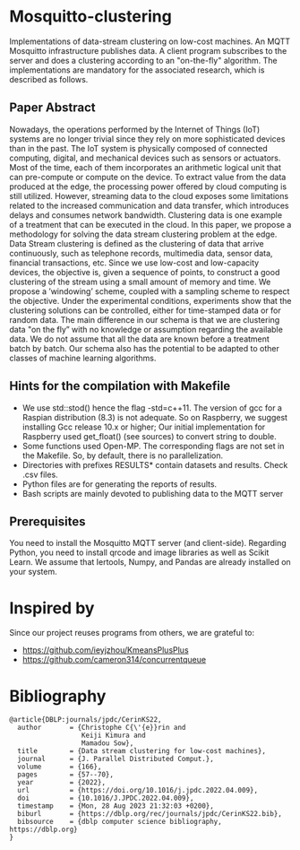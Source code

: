 # Mosquitto-clustering

Implementations of data-stream clustering on low-cost machines. An MQTT Mosquitto infrastructure publishes data. A client program subscribes to the server and does a clustering according to an "on-the-fly" algorithm. The implementations are mandatory for the associated research, which is described as follows.

## Paper Abstract

Nowadays, the operations performed by the Internet of Things (IoT) systems are no longer trivial
since they rely on more sophisticated devices than in the past. The IoT system is physically
composed of connected computing, digital, and mechanical devices such as sensors or actuators.
Most of the time, each of them incorporates an arithmetic logical unit that can pre-compute or
compute on the device. To extract value from the data produced at the edge, the processing power
offered by cloud computing is still utilized. However, streaming data to the cloud exposes some
limitations related to the increased communication and data transfer, which introduces delays
and consumes network bandwidth. Clustering data is one example of a treatment that can be
executed in the cloud. In this paper, we propose a methodology for solving the data stream
clustering problem at the edge. Data Stream clustering is defined as the clustering of data
that arrive continuously, such as telephone records, multimedia data, sensor data, financial
transactions, etc. Since we use low-cost and low-capacity devices, the objective is, given a
sequence of points, to construct a good clustering of the stream using a small amount of memory
and time. We propose a ’windowing’ scheme, coupled with a sampling scheme to respect the
objective. Under the experimental conditions, experiments show that the clustering solutions
can be controlled, either for time-stamped data or for random data. The main difference in our
schema is that we are clustering data "on the fly” with no knowledge or assumption regarding
the available data. We do not assume that all the data are known before a treatment batch by
batch. Our schema also has the potential to be adapted to other classes of machine learning
algorithms.

## Hints for the compilation with Makefile

* We use std::stod() hence the flag -std=c++11. The version of gcc for a Raspian distribution (8.3) is not adequate. So on Raspberry, we suggest installing Gcc release 10.x or higher; Our initial implementation for Raspberry used get_float() (see sources) to convert string to double.
* Some functions used Open-MP. The corresponding flags are not set in the Makefile. So, by default, there is no parallelization.
* Directories with prefixes RESULTS* contain datasets and results. Check .csv files.
* Python files are for generating the reports of results.
* Bash scripts are mainly devoted to publishing data to the MQTT server

## Prerequisites

You need to install the Mosquitto MQTT server (and client-side). Regarding Python, you need to install qrcode and image libraries as well as Scikit Learn. We assume that Iertools, Numpy, and Pandas are already installed on your system.

# Inspired by

Since our project reuses programs from others, we are grateful to:
* https://github.com/ieyjzhou/KmeansPlusPlus
* https://github.com/cameron314/concurrentqueue

# Bibliography

```
@article{DBLP:journals/jpdc/CerinKS22,
  author       = {Christophe C{\'{e}}rin and
                  Keiji Kimura and
                  Mamadou Sow},
  title        = {Data stream clustering for low-cost machines},
  journal      = {J. Parallel Distributed Comput.},
  volume       = {166},
  pages        = {57--70},
  year         = {2022},
  url          = {https://doi.org/10.1016/j.jpdc.2022.04.009},
  doi          = {10.1016/J.JPDC.2022.04.009},
  timestamp    = {Mon, 28 Aug 2023 21:32:03 +0200},
  biburl       = {https://dblp.org/rec/journals/jpdc/CerinKS22.bib},
  bibsource    = {dblp computer science bibliography, https://dblp.org}
}
```
